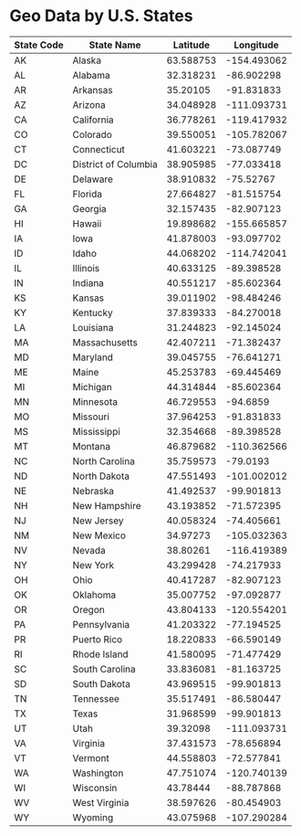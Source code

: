 # Geo Data by U.S. States

|State Code|State Name|Latitude|Longitude|
|-----|-----|-----|-----|
|AK|Alaska|63.588753|-154.493062| 
|AL|Alabama|32.318231|-86.902298| 
|AR|Arkansas|35.20105|-91.831833| 
|AZ|Arizona|34.048928|-111.093731| 
|CA|California|36.778261|-119.417932| 
|CO|Colorado|39.550051|-105.782067| 
|CT|Connecticut|41.603221|-73.087749| 
|DC|District of Columbia|38.905985|-77.033418| 
|DE|Delaware|38.910832|-75.52767| 
|FL|Florida|27.664827|-81.515754| 
|GA|Georgia|32.157435|-82.907123| 
|HI|Hawaii|19.898682|-155.665857| 
|IA|Iowa|41.878003|-93.097702| 
|ID|Idaho|44.068202|-114.742041| 
|IL|Illinois|40.633125|-89.398528| 
|IN|Indiana|40.551217|-85.602364| 
|KS|Kansas|39.011902|-98.484246| 
|KY|Kentucky|37.839333|-84.270018| 
|LA|Louisiana|31.244823|-92.145024| 
|MA|Massachusetts|42.407211|-71.382437| 
|MD|Maryland|39.045755|-76.641271| 
|ME|Maine|45.253783|-69.445469| 
|MI|Michigan|44.314844|-85.602364| 
|MN|Minnesota|46.729553|-94.6859| 
|MO|Missouri|37.964253|-91.831833| 
|MS|Mississippi|32.354668|-89.398528| 
|MT|Montana|46.879682|-110.362566| 
|NC|North Carolina|35.759573|-79.0193| 
|ND|North Dakota|47.551493|-101.002012| 
|NE|Nebraska|41.492537|-99.901813| 
|NH|New Hampshire|43.193852|-71.572395| 
|NJ|New Jersey|40.058324|-74.405661| 
|NM|New Mexico|34.97273|-105.032363| 
|NV|Nevada|38.80261|-116.419389| 
|NY|New York|43.299428|-74.217933| 
|OH|Ohio|40.417287|-82.907123| 
|OK|Oklahoma|35.007752|-97.092877| 
|OR|Oregon|43.804133|-120.554201| 
|PA|Pennsylvania|41.203322|-77.194525| 
|PR|Puerto Rico|18.220833|-66.590149| 
|RI|Rhode Island|41.580095|-71.477429| 
|SC|South Carolina|33.836081|-81.163725| 
|SD|South Dakota|43.969515|-99.901813| 
|TN|Tennessee|35.517491|-86.580447| 
|TX|Texas|31.968599|-99.901813| 
|UT|Utah|39.32098|-111.093731| 
|VA|Virginia|37.431573|-78.656894| 
|VT|Vermont|44.558803|-72.577841| 
|WA|Washington|47.751074|-120.740139| 
|WI|Wisconsin|43.78444|-88.787868| 
|WV|West Virginia|38.597626|-80.454903| 
|WY|Wyoming|43.075968|-107.290284| 
